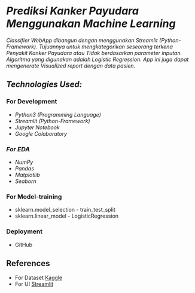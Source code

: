 # *Prediksi Kanker Payudara Menggunakan Machine Learning*

*Classifier WebApp dibangun dengan menggunakan Streamlit (Python-Framework). Tujuannya untuk mengkategorikan seseorang terkena Penyakit Kanker Payudara atau Tidak berdasarkan parameter inputan. Algoritma yang digunakan adalah Logistic Regression. App ini juga dapat mengenerate Visualized report dengan data pasien.*


## *Technologies Used:*

### For Development
* *Python3 (Programming Language)*
* *Streamlit (Python-Framework)*
* *Jupyter Notebook*
* *Google Colaboratory*

### *For EDA*
* *NumPy*
* *Pandas*
* *Matplotlib*
* *Seaborn*

### For Model-training
* sklearn.model_selection - train_test_split
* sklearn.linear_model - LogisticRegression


### Deployment
* GitHub

## References
* For Dataset [Kaggle](https://www.kaggle.com/datasets/yasserh/breast-cancer-dataset)
* For UI [Streamlit](https://streamlit.io/)
